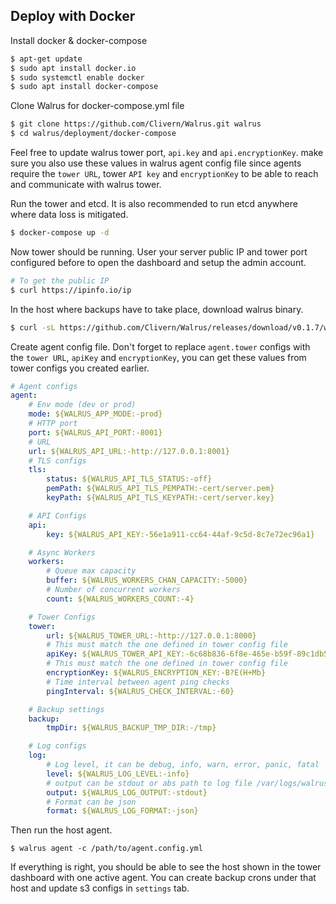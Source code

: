 ## Deploy with Docker

Install docker & docker-compose

```bash
$ apt-get update
$ sudo apt install docker.io
$ sudo systemctl enable docker
$ sudo apt install docker-compose
```

Clone Walrus for docker-compose.yml file

```bash
$ git clone https://github.com/Clivern/Walrus.git walrus
$ cd walrus/deployment/docker-compose
```

Feel free to update walrus tower port, `api.key` and `api.encryptionKey`. make sure you also use these values in walrus agent config file since agents require the `tower URL`, tower `API key` and `encryptionKey` to be able to reach and communicate with walrus tower.

Run the tower and etcd. It is also recommended to run etcd anywhere where data loss is mitigated.

```bash
$ docker-compose up -d
```

Now tower should be running. User your server public IP and tower port configured before to open the dashboard and setup the admin account.

```bash
# To get the public IP
$ curl https://ipinfo.io/ip
```

In the host where backups have to take place, download walrus binary.

```bash
$ curl -sL https://github.com/Clivern/Walrus/releases/download/v0.1.7/walrus_0.1.7_Linux_x86_64.tar.gz | tar xz
```

Create agent config file. Don't forget to replace `agent.tower` configs with the `tower URL`, `apiKey` and `encryptionKey`, you can get these values from tower configs you created earlier.

```yaml
# Agent configs
agent:
    # Env mode (dev or prod)
    mode: ${WALRUS_APP_MODE:-prod}
    # HTTP port
    port: ${WALRUS_API_PORT:-8001}
    # URL
    url: ${WALRUS_API_URL:-http://127.0.0.1:8001}
    # TLS configs
    tls:
        status: ${WALRUS_API_TLS_STATUS:-off}
        pemPath: ${WALRUS_API_TLS_PEMPATH:-cert/server.pem}
        keyPath: ${WALRUS_API_TLS_KEYPATH:-cert/server.key}

    # API Configs
    api:
        key: ${WALRUS_API_KEY:-56e1a911-cc64-44af-9c5d-8c7e72ec96a1}

    # Async Workers
    workers:
        # Queue max capacity
        buffer: ${WALRUS_WORKERS_CHAN_CAPACITY:-5000}
        # Number of concurrent workers
        count: ${WALRUS_WORKERS_COUNT:-4}

    # Tower Configs
    tower:
        url: ${WALRUS_TOWER_URL:-http://127.0.0.1:8000}
        # This must match the one defined in tower config file
        apiKey: ${WALRUS_TOWER_API_KEY:-6c68b836-6f8e-465e-b59f-89c1db53afca}
        # This must match the one defined in tower config file
        encryptionKey: ${WALRUS_ENCRYPTION_KEY:-B?E(H+Mb}
        # Time interval between agent ping checks
        pingInterval: ${WALRUS_CHECK_INTERVAL:-60}

    # Backup settings
    backup:
        tmpDir: ${WALRUS_BACKUP_TMP_DIR:-/tmp}

    # Log configs
    log:
        # Log level, it can be debug, info, warn, error, panic, fatal
        level: ${WALRUS_LOG_LEVEL:-info}
        # output can be stdout or abs path to log file /var/logs/walrus.log
        output: ${WALRUS_LOG_OUTPUT:-stdout}
        # Format can be json
        format: ${WALRUS_LOG_FORMAT:-json}
```

Then run the host agent.

```
$ walrus agent -c /path/to/agent.config.yml
```

If everything is right, you should be able to see the host shown in the tower dashboard with one active agent. You can create backup crons under that host and update s3 configs in `settings` tab.


